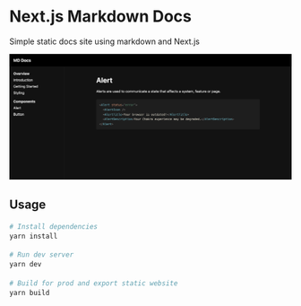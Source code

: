 # Next.js Markdown Docs

Simple static docs site using markdown and Next.js

![ alt text for screen readers](/public/screenshot.png)

## Usage

```bash
# Install dependencies
yarn install

# Run dev server
yarn dev

# Build for prod and export static website
yarn build
```

